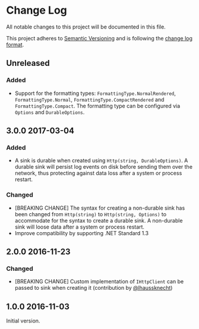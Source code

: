 # Change Log

All notable changes to this project will be documented in this file.

This project adheres to [Semantic Versioning](http://semver.org/) and is following the [change log format](http://keepachangelog.com/).

## Unreleased

### Added

- Support for the formatting types: `FormattingType.NormalRendered`, `FormattingType.Normal`, `FormattingType.CompactRendered` and `FormattingType.Compact`. The formatting type can be configured via `Options` and `DurableOptions`.

## 3.0.0 2017-03-04

### Added

- A sink is durable when created using `Http(string, DurableOptions)`. A durable sink will persist log events on disk before sending them over the network, thus protecting against data loss after a system or process restart.

### Changed

- [BREAKING CHANGE] The syntax for creating a non-durable sink has been changed from `Http(string)` to `Http(string, Options)` to accommodate for the syntax to create a durable sink. A non-durable sink will loose data after a system or process restart.
- Improve compatibility by supporting .NET Standard 1.3

## 2.0.0 2016-11-23

### Changed

- [BREAKING CHANGE] Custom implementation of `IHttpClient` can be passed to sink when creating it (contribution by [@lhaussknecht](https://github.com/lhaussknecht))

## 1.0.0 2016-11-03

Initial version.
